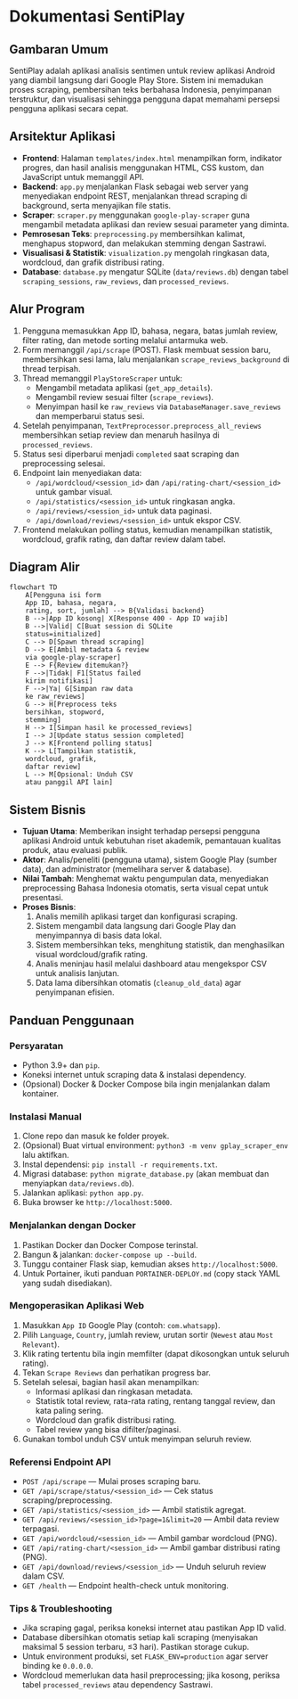 # Dokumentasi SentiPlay

## Gambaran Umum
SentiPlay adalah aplikasi analisis sentimen untuk review aplikasi Android yang diambil langsung dari Google Play Store. Sistem ini memadukan proses scraping, pembersihan teks berbahasa Indonesia, penyimpanan terstruktur, dan visualisasi sehingga pengguna dapat memahami persepsi pengguna aplikasi secara cepat.

## Arsitektur Aplikasi
- **Frontend**: Halaman `templates/index.html` menampilkan form, indikator progres, dan hasil analisis menggunakan HTML, CSS kustom, dan JavaScript untuk memanggil API.
- **Backend**: `app.py` menjalankan Flask sebagai web server yang menyediakan endpoint REST, menjalankan thread scraping di background, serta menyajikan file statis.
- **Scraper**: `scraper.py` menggunakan `google-play-scraper` guna mengambil metadata aplikasi dan review sesuai parameter yang diminta.
- **Pemrosesan Teks**: `preprocessing.py` membersihkan kalimat, menghapus stopword, dan melakukan stemming dengan Sastrawi.
- **Visualisasi & Statistik**: `visualization.py` mengolah ringkasan data, wordcloud, dan grafik distribusi rating.
- **Database**: `database.py` mengatur SQLite (`data/reviews.db`) dengan tabel `scraping_sessions`, `raw_reviews`, dan `processed_reviews`.

## Alur Program
1. Pengguna memasukkan App ID, bahasa, negara, batas jumlah review, filter rating, dan metode sorting melalui antarmuka web.
2. Form memanggil `/api/scrape` (POST). Flask membuat session baru, membersihkan sesi lama, lalu menjalankan `scrape_reviews_background` di thread terpisah.
3. Thread memanggil `PlayStoreScraper` untuk:
   - Mengambil metadata aplikasi (`get_app_details`).
   - Mengambil review sesuai filter (`scrape_reviews`).
   - Menyimpan hasil ke `raw_reviews` via `DatabaseManager.save_reviews` dan memperbarui status sesi.
4. Setelah penyimpanan, `TextPreprocessor.preprocess_all_reviews` membersihkan setiap review dan menaruh hasilnya di `processed_reviews`.
5. Status sesi diperbarui menjadi `completed` saat scraping dan preprocessing selesai.
6. Endpoint lain menyediakan data:
   - `/api/wordcloud/<session_id>` dan `/api/rating-chart/<session_id>` untuk gambar visual.
   - `/api/statistics/<session_id>` untuk ringkasan angka.
   - `/api/reviews/<session_id>` untuk data paginasi.
   - `/api/download/reviews/<session_id>` untuk ekspor CSV.
7. Frontend melakukan polling status, kemudian menampilkan statistik, wordcloud, grafik rating, dan daftar review dalam tabel.

## Diagram Alir
```mermaid
flowchart TD
    A[Pengguna isi form
    App ID, bahasa, negara,
    rating, sort, jumlah] --> B{Validasi backend}
    B -->|App ID kosong| X[Response 400 - App ID wajib]
    B -->|Valid| C[Buat session di SQLite
    status=initialized]
    C --> D[Spawn thread scraping]
    D --> E[Ambil metadata & review
    via google-play-scraper]
    E --> F{Review ditemukan?}
    F -->|Tidak| F1[Status failed
    kirim notifikasi]
    F -->|Ya| G[Simpan raw data
    ke raw_reviews]
    G --> H[Preprocess teks
    bersihkan, stopword,
    stemming]
    H --> I[Simpan hasil ke processed_reviews]
    I --> J[Update status session completed]
    J --> K[Frontend polling status]
    K --> L[Tampilkan statistik,
    wordcloud, grafik,
    daftar review]
    L --> M[Opsional: Unduh CSV
    atau panggil API lain]
```

## Sistem Bisnis
- **Tujuan Utama**: Memberikan insight terhadap persepsi pengguna aplikasi Android untuk kebutuhan riset akademik, pemantauan kualitas produk, atau evaluasi publik.
- **Aktor**: Analis/peneliti (pengguna utama), sistem Google Play (sumber data), dan administrator (memelihara server & database).
- **Nilai Tambah**: Menghemat waktu pengumpulan data, menyediakan preprocessing Bahasa Indonesia otomatis, serta visual cepat untuk presentasi.
- **Proses Bisnis**:
  1. Analis memilih aplikasi target dan konfigurasi scraping.
  2. Sistem mengambil data langsung dari Google Play dan menyimpannya di basis data lokal.
  3. Sistem membersihkan teks, menghitung statistik, dan menghasilkan visual wordcloud/grafik rating.
  4. Analis meninjau hasil melalui dashboard atau mengekspor CSV untuk analisis lanjutan.
  5. Data lama dibersihkan otomatis (`cleanup_old_data`) agar penyimpanan efisien.

## Panduan Penggunaan

### Persyaratan
- Python 3.9+ dan `pip`.
- Koneksi internet untuk scraping data & instalasi dependency.
- (Opsional) Docker & Docker Compose bila ingin menjalankan dalam kontainer.

### Instalasi Manual
1. Clone repo dan masuk ke folder proyek.
2. (Opsional) Buat virtual environment: `python3 -m venv gplay_scraper_env` lalu aktifkan.
3. Instal dependensi: `pip install -r requirements.txt`.
4. Migrasi database: `python migrate_database.py` (akan membuat dan menyiapkan `data/reviews.db`).
5. Jalankan aplikasi: `python app.py`.
6. Buka browser ke `http://localhost:5000`.

### Menjalankan dengan Docker
1. Pastikan Docker dan Docker Compose terinstal.
2. Bangun & jalankan: `docker-compose up --build`.
3. Tunggu container Flask siap, kemudian akses `http://localhost:5000`.
4. Untuk Portainer, ikuti panduan `PORTAINER-DEPLOY.md` (copy stack YAML yang sudah disediakan).

### Mengoperasikan Aplikasi Web
1. Masukkan `App ID` Google Play (contoh: `com.whatsapp`).
2. Pilih `Language`, `Country`, jumlah review, urutan sortir (`Newest` atau `Most Relevant`).
3. Klik rating tertentu bila ingin memfilter (dapat dikosongkan untuk seluruh rating).
4. Tekan `Scrape Reviews` dan perhatikan progress bar.
5. Setelah selesai, bagian hasil akan menampilkan:
   - Informasi aplikasi dan ringkasan metadata.
   - Statistik total review, rata-rata rating, rentang tanggal review, dan kata paling sering.
   - Wordcloud dan grafik distribusi rating.
   - Tabel review yang bisa difilter/paginasi.
6. Gunakan tombol unduh CSV untuk menyimpan seluruh review.

### Referensi Endpoint API
- `POST /api/scrape` — Mulai proses scraping baru.
- `GET /api/scrape/status/<session_id>` — Cek status scraping/preprocessing.
- `GET /api/statistics/<session_id>` — Ambil statistik agregat.
- `GET /api/reviews/<session_id>?page=1&limit=20` — Ambil data review terpagasi.
- `GET /api/wordcloud/<session_id>` — Ambil gambar wordcloud (PNG).
- `GET /api/rating-chart/<session_id>` — Ambil gambar distribusi rating (PNG).
- `GET /api/download/reviews/<session_id>` — Unduh seluruh review dalam CSV.
- `GET /health` — Endpoint health-check untuk monitoring.

### Tips & Troubleshooting
- Jika scraping gagal, periksa koneksi internet atau pastikan App ID valid.
- Database dibersihkan otomatis setiap kali scraping (menyisakan maksimal 5 session terbaru, ≤3 hari). Pastikan storage cukup.
- Untuk environment produksi, set `FLASK_ENV=production` agar server binding ke `0.0.0.0`.
- Wordcloud memerlukan data hasil preprocessing; jika kosong, periksa tabel `processed_reviews` atau dependency Sastrawi.

